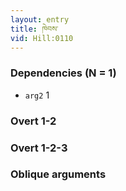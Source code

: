 ```yaml
---
layout: entry
title: ཁེབས་
vid: Hill:0110
---
```

### Dependencies (N = 1)
* `arg2` 1


### Overt 1-2


### Overt 1-2-3


### Oblique arguments
